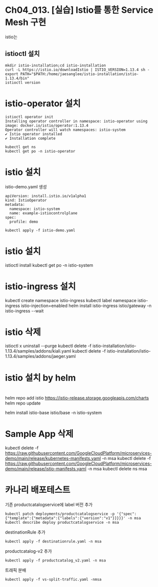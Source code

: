 # Ch04_013. [실습] Istio를 통한 Service Mesh 구현
istio는 

## istioctl 설치
```
mkdir istio-installation;cd istio-installation
curl -L https://istio.io/downloadIstio | ISTIO_VERSION=1.13.4 sh -
export PATH="$PATH:/home/jaesanglee/istio-installation/istio-1.13.4/bin"
istioctl version
```

# istio-operator 설치
```
istioctl operator init
Installing operator controller in namespace: istio-operator using image: docker.io/istio/operator:1.13.4
Operator controller will watch namespaces: istio-system
✔ Istio operator installed
✔ Installation complete

kubectl get ns
kubectl get po -n istio-operator
```

# istio 설치
istio-demo.yaml 생성
```
apiVersion: install.istio.io/v1alpha1
kind: IstioOperator
metadata:
  namespace: istio-system
  name: example-istiocontrolplane
spec:
  profile: demo
``` 
`kubectl apply -f istio-demo.yaml`

# istio 설치
istioctl install
kubectl get po -n istio-system

# istio-ingress 설치
kubectl create namespace istio-ingress
kubectl label namespace istio-ingress istio-injection=enabled
helm install istio-ingress istio/gateway -n istio-ingress --wait



# istio 삭제
istioctl x uninstall --purge
kubectl delete -f istio-installation/istio-1.13.4/samples/addons/kiali.yaml
kubectl delete -f istio-installation/istio-1.13.4/samples/addons/jaeger.yaml

# istio 설치 by helm
#
helm repo add istio https://istio-release.storage.googleapis.com/charts
helm repo update

helm install istio-base istio/base -n istio-system

# Sample App 삭제
kubectl delete -f  https://raw.githubusercontent.com/GoogleCloudPlatform/microservices-demo/main/release/kubernetes-manifests.yaml -n msa
kubectl delete -f https://raw.githubusercontent.com/GoogleCloudPlatform/microservices-demo/main/release/istio-manifests.yaml -n msa
kubectl delete ns msa

# 카나리 배포테스트
기존 productcatalogservice에 label 버전 추가
```
kubectl patch deployments/productcatalogservice -p '{"spec":{"template":{"metadata":{"labels":{"version":"v1"}}}}}' -n msa
kubectl describe deploy productcatalogservice -n msa
```
destinationRule 추가
```
kubectl apply -f destinationrule.yaml -n msa
```
productcatalog-v2 추가
```
kubectl apply -f productcatalog_v2.yaml -n msa
```
트래픽 분배
```
kubectl apply -f vs-split-traffic.yaml -nmsa
```

